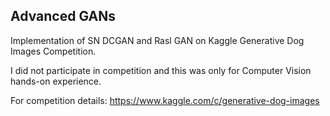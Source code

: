 ## Advanced GANs
Implementation of SN DCGAN and Rasl GAN on Kaggle Generative Dog Images Competition.

I did not participate in competition and this was only for Computer Vision hands-on experience.

For competition details:
https://www.kaggle.com/c/generative-dog-images
